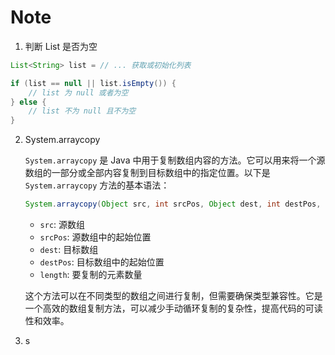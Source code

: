 # Note



1. 判断 List 是否为空

```java
List<String> list = // ... 获取或初始化列表

if (list == null || list.isEmpty()) {
    // list 为 null 或者为空
} else {
    // list 不为 null 且不为空
}
```

2. System.arraycopy

   `System.arraycopy` 是 Java 中用于复制数组内容的方法。它可以用来将一个源数组的一部分或全部内容复制到目标数组中的指定位置。以下是 `System.arraycopy` 方法的基本语法：

   ```java
   System.arraycopy(Object src, int srcPos, Object dest, int destPos, int length)
   ```

   - `src`: 源数组
   - `srcPos`: 源数组中的起始位置
   - `dest`: 目标数组
   - `destPos`: 目标数组中的起始位置
   - `length`: 要复制的元素数量

   这个方法可以在不同类型的数组之间进行复制，但需要确保类型兼容性。它是一个高效的数组复制方法，可以减少手动循环复制的复杂性，提高代码的可读性和效率。

2. s